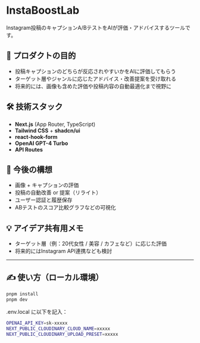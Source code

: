 # InstaBoostLab

Instagram投稿のキャプションA/BテストをAIが評価・アドバイスするツールです。

## 🎯 プロダクトの目的

- 投稿キャプションのどちらが反応されやすいかをAIに評価してもらう
- ターゲット層やジャンルに応じたアドバイス・改善提案を受け取れる
- 将来的には、画像も含めた評価や投稿内容の自動最適化まで視野に

## 🛠 技術スタック

- **Next.js** (App Router, TypeScript)
- **Tailwind CSS** + **shadcn/ui**
- **react-hook-form**
- **OpenAI GPT-4 Turbo**
- **API Routes**

## 🔮 今後の構想

- 画像 + キャプションの評価
- 投稿の自動改善 or 提案（リライト）
- ユーザー認証と履歴保存
- ABテストのスコア比較グラフなどの可視化

## 💡 アイデア共有用メモ

- ターゲット層（例：20代女性 / 美容 / カフェなど）に応じた評価
- 将来的にはInstagram API連携なども検討

---

## ✍ 使い方（ローカル環境）

```sh
pnpm install
pnpm dev
```

.env.local に以下を記入：

```sh
OPENAI_API_KEY=sk-xxxxx
NEXT_PUBLIC_CLOUDINARY_CLOUD_NAME=xxxxx
NEXT_PUBLIC_CLOUDINARY_UPLOAD_PRESET=xxxxx
```
